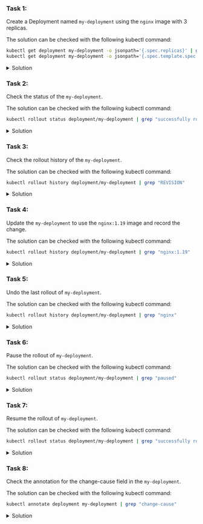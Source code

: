 ### Task 1:

Create a Deployment named `my-deployment` using the `nginx` image with 3 replicas.

The solution can be checked with the following kubectl command:
```bash
kubectl get deployment my-deployment -o jsonpath='{.spec.replicas}' | grep 3
kubectl get deployment my-deployment -o jsonpath='{.spec.template.spec.containers[0].image}' | grep "nginx"
```

<details>
<summary>Solution</summary>

```bash
cat <<EOF | kubectl apply -f -
apiVersion: apps/v1
kind: Deployment
metadata:
  name: my-deployment
spec:
  replicas: 3
  selector:
    matchLabels:
      app: nginx
  template:
    metadata:
      labels:
        app: nginx
    spec:
      containers:
      - name: nginx
        image: nginx
EOF
```
</details>

### Task 2:

Check the status of the `my-deployment`.

The solution can be checked with the following kubectl command:
```bash
kubectl rollout status deployment/my-deployment | grep "successfully rolled out"
```

<details>
<summary>Solution</summary>

```bash
kubectl rollout status deployment/my-deployment
```
</details>

### Task 3:

Check the rollout history of the `my-deployment`.

The solution can be checked with the following kubectl command:
```bash
kubectl rollout history deployment/my-deployment | grep "REVISION"
```

<details>
<summary>Solution</summary>

```bash
kubectl rollout history deployment/my-deployment
```
</details>

### Task 4:

Update the `my-deployment` to use the `nginx:1.19` image and record the change.

The solution can be checked with the following kubectl command:
```bash
kubectl rollout history deployment/my-deployment | grep "nginx:1.19"
```

<details>
<summary>Solution</summary>

```bash
kubectl set image deployment/my-deployment nginx=nginx:1.19 --record
```
</details>

### Task 5:

Undo the last rollout of `my-deployment`.

The solution can be checked with the following kubectl command:
```bash
kubectl rollout history deployment/my-deployment | grep "nginx"
```

<details>
<summary>Solution</summary>

```bash
kubectl rollout undo deployment/my-deployment
```
</details>

### Task 6:

Pause the rollout of `my-deployment`.

The solution can be checked with the following kubectl command:
```bash
kubectl rollout status deployment/my-deployment | grep "paused"
```

<details>
<summary>Solution</summary>

```bash
kubectl rollout pause deployment/my-deployment
```
</details>

### Task 7:

Resume the rollout of `my-deployment`.

The solution can be checked with the following kubectl command:
```bash
kubectl rollout status deployment/my-deployment | grep "successfully rolled out"
```

<details>
<summary>Solution</summary>

```bash
kubectl rollout resume deployment/my-deployment
```
</details>

### Task 8:

Check the annotation for the change-cause field in the `my-deployment`.

The solution can be checked with the following kubectl command:
```bash
kubectl annotate deployment my-deployment | grep "change-cause"
```

<details>
<summary>Solution</summary>

```bash
kubectl rollout history deployment/my-deployment --revision=2
```
</details>

